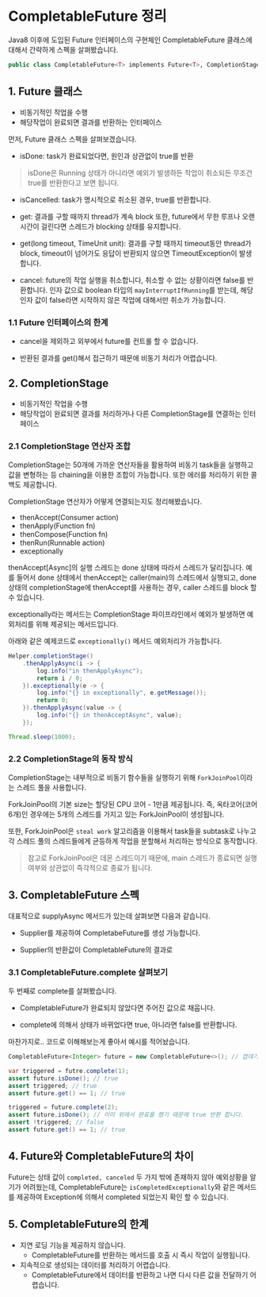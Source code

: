 # CompletableFuture 정리

Java8 이후에 도입된 Future 인터페이스의 구현체인 CompletableFuture 클래스에 대해서 간략하게 스펙을 살펴봤습니다.

```kotlin
public class CompletableFuture<T> implements Future<T>, CompletionStage<T>
```

## 1. Future 클래스

- 비동기적인 작업을 수행
- 해당작업이 완료되면 결과를 반환하는 인터페이스

먼저, Future 클래스 스펙을 살펴보겠습니다.

- isDone: task가 완료되었다면, 원인과 상관없이 true를 반환 

> isDone은 Running 상태가 아니라면 예외가 발생하든 작업이 취소되든 무조건 true를 반환한다고 보면 됩니다.

- isCancelled: task가 명시적으로 취소된 경우, true를 반환합니다.

- get: 결과를 구할 때까지 thread가 계속 block
또한, future에서 무한 루프나 오랜 시간이 걸린다면 스레드가 blocking 상태를 유지합니다.

- get(long timeout, TimeUnit unit): 결과를 구할 때까지 timeout동안 thread가 block, timeout이 넘어가도 응답이 반환되지 않으면 TimeoutException이 발생합니다.

- cancel: future의 작업 실행을 취소합니다, 취소할 수 없는 상황이라면 false를 반환합니다.
인자 값으로 boolean 타입의 `mayInterruptIfRunning`를 받는데, 해당 인자 값이 false라면 시작하지 않은 작업에 대해서만 취소가 가능합니다.

### 1.1 Future 인터페이스의 한계

- cancel을 제외하고 외부에서 future를 컨트롤 할 수 없습니다.

- 반환된 결과를 get()해서 접근하기 때문에 비동기 처리가 어렵습니다.


## 2. CompletionStage

- 비동기적인 작업을 수행
- 해당작업이 완료되면 결과를 처리하거나 다른 CompletionStage를 연결하는 인터페이스

### 2.1 CompletionStage 연산자 조합

CompletionStage는 50개에 가까운 연산자들을 활용하여 비동기 task들을 실행하고 값을 변형하는 등 chaining을 이용한 조합이 가능합니다.
또한 에러를 처리하기 위한 콜백도 제공합니다.

CompletionStage 연산자가 어떻게 연결되는지도 정리해봤습니다.

- thenAccept(Consumer action)
- thenApply(Function fn)
- thenCompose(Function fn)
- thenRun(Runnable action)
- exceptionally

thenAccept[Async]의 실행 스레드는 done 상태에 따라서 스레드가 달리집니다. 예를 들어서 done 상태에서 thenAccept는 caller(main)의 스레드에서 실행되고, done 상태의 completionStage에 thenAccept를 사용하는 경우, caller 스레드를 block 할 수 있습니다.

exceptionally라는 메서드는 CompletionStage 파이프라인에서 예외가 발생하면 예외처리를 위해 제공되는 메서드입니다.

아래와 같은 예제코드로 `exceptionally()` 메서드 예외처리가 가능합니다.

```java
Helper.completionStage()
    .thenApplyAsync(i -> {
        log.info("in thenApplyAsync");
        return i / 0;
    }).exceptionally(e -> {
        log.info("{} in exceptionally", e.getMessage());
        return 0;
    }).thenApplyAsync(value -> {
        log.info("{} in thenAcceptAsync", value);
    });

Thread.sleep(1000);
```


### 2.2 CompletionStage의 동작 방식

CompletionStage는 내부적으로 비동기 함수들을 실행하기 위해 `ForkJoinPool`이라는 스레드 풀을 사용합니다. 

ForkJoinPool의 기본 size는 할당된 CPU 코어 - 1만큼 제공됩니다. 즉, 옥타코어(코어 6개)인 경우에는 5개의 스레드를 가지고 있는 ForkJoinPool이 생성됩니다.

또한, ForkJoinPool은 `steal work` 알고리즘을 이용해서 task들을 subtask로 나누고 각 스레드 풀의 스레드들에게 균등하게 작업을 분할해서 처리하는 방식으로 동작합니다.


> 참고로 ForkJoinPool은 데몬 스레드이기 때문에, main 스레드가 종료되면 실행여부와 상관없이 즉각적으로 종료가 됩니다. 

## 3. CompletableFuture 스펙

대표적으로 supplyAsync 메서드가 있는데 살펴보면 다음과 같습니다.

- Supplier를 제공하여 CompletabeFuture를 생성 가능합니다.

- Supplier의 반환값이 CompletableFuture의 결과로 


### 3.1 CompletableFuture.complete 살펴보기

두 번째로 complete를 살펴봤습니다.

- CompletableFuture가 완료되지 않았다면 주어진 값으로 채웁니다.

- complete에 의해서 상태가 바뀌었다면 true, 아니라면 false를 반환합니다.

마찬가지로.. 코드로 이해해보는게 좋아서 예시를 적어놨습니다.

```java
CompletableFuture<Integer> future = new CompletableFuture<>(); // 껍데기 CompletableFuture 인스턴스 생성

var triggered = futre.complete(1);
assert future.isDone(); // true
assert triggered; // true
assert future.get() == 1; // true

triggered = future.complete(2); 
assert future.isDone(); // 이미 위에서 완료를 했기 때문에 true 반환 합니다.
assert !triggered; // false
assert future.get() == 1; // true
```

## 4. Future와 CompletableFuture의 차이

Future는 상태 값이 `completed, canceled` 두 가지 밖에 존재하지 않아 예외상황을 알기가 어려웠는데, CompletableFuture는 `isCompletedExceptionally`와 같은 메서드를 제공하여 Exception에 의해서 completed 되었는지 확인 할 수 있습니다.

## 5. CompletableFuture의 한계

- 지연 로딩 기능을 제공하지 않습니다.
  - CompletableFuture를 반환하는 메서드를 호출 시 즉시 작업이 실행됩니다.
- 지속적으로 생성되는 데이터를 처리하기 어렵습니다.
  - CompletableFuture에서 데이터를 반환하고 나면 다시 다른 값을 전달하기 어렵습니다.
